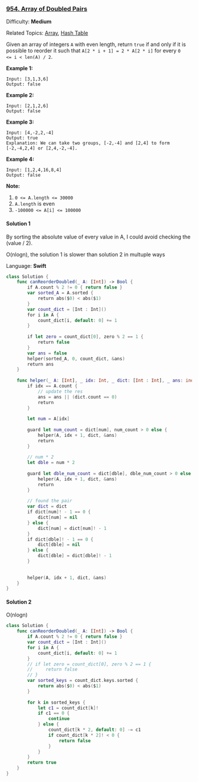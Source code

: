 ### [954\. Array of Doubled Pairs](https://leetcode.com/problems/array-of-doubled-pairs/)

Difficulty: **Medium**  

Related Topics: [Array](https://leetcode.com/tag/array/), [Hash Table](https://leetcode.com/tag/hash-table/)


Given an array of integers `A` with even length, return `true` if and only if it is possible to reorder it such that `A[2 * i + 1] = 2 * A[2 * i]` for every `0 <= i < len(A) / 2`.


**Example 1:**

```
Input: [3,1,3,6]
Output: false
```


**Example 2:**

```
Input: [2,1,2,6]
Output: false
```


**Example 3:**

```
Input: [4,-2,2,-4]
Output: true
Explanation: We can take two groups, [-2,-4] and [2,4] to form [-2,-4,2,4] or [2,4,-2,-4].
```


**Example 4:**

```
Input: [1,2,4,16,8,4]
Output: false
```

**Note:**

1.  `0 <= A.length <= 30000`
2.  `A.length` is even
3.  `-100000 <= A[i] <= 100000`


#### Solution 1   

By sorting the absolute value of every value in A, I could avoid checking the (value / 2).

O(nlogn), the solution 1 is slower than solution 2 in multuple ways

Language: **Swift**

```swift
class Solution {
    func canReorderDoubled(_ A: [Int]) -> Bool {
        if A.count % 2 != 0 { return false }
        var sorted_A = A.sorted {
            return abs($0) < abs($1)
        }
        var count_dict = [Int : Int]()
        for i in A {
            count_dict[i, default: 0] += 1
        }
        
        if let zero = count_dict[0], zero % 2 == 1 {
            return false
        }
        var ans = false
        helper(sorted_A, 0, count_dict, &ans)
        return ans
    }
    
    func helper(_ A: [Int], _ idx: Int, _ dict: [Int : Int], _ ans: inout Bool) {
        if idx == A.count { 
            // update the res
            ans = ans || (dict.count == 0)
            return 
        }
        
        let num = A[idx]
​
        guard let num_count = dict[num], num_count > 0 else {
            helper(A, idx + 1, dict, &ans)
            return 
        }
        
        // num * 2
        let dble = num * 2
​
        guard let dble_num_count = dict[dble], dble_num_count > 0 else {
            helper(A, idx + 1, dict, &ans)
            return 
        }
        
        // found the pair
        var dict = dict
        if dict[num]! - 1 == 0 {
            dict[num] = nil
        } else {
            dict[num] = dict[num]! - 1
        }
        if dict[dble]! - 1 == 0 {
            dict[dble] = nil
        } else {
            dict[dble] = dict[dble]! - 1
        }
        
        
        helper(A, idx + 1, dict, &ans)
    }
}
```
#### Solution 2   
O(nlogn) 

```swift
class Solution {
    func canReorderDoubled(_ A: [Int]) -> Bool {
        if A.count % 2 != 0 { return false }
        var count_dict = [Int : Int]()
        for i in A {
            count_dict[i, default: 0] += 1
        }
        // if let zero = count_dict[0], zero % 2 == 1 {
        //     return false
        // }
        var sorted_keys = count_dict.keys.sorted {
            return abs($0) < abs($1)
        }
        
        for k in sorted_keys {
            let c1 = count_dict[k]!
            if c1 == 0 {
                continue
            } else {
                count_dict[k * 2, default: 0] -= c1
                if count_dict[k * 2]! < 0 {
                    return false
                }
            }
        }
        return true
    }
}
```